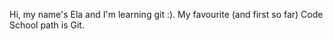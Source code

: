 Hi, my name's Ela and I'm learning git :).
My favourite (and first so far) Code School path is Git.

